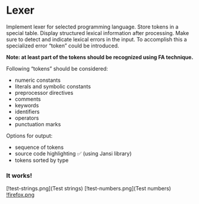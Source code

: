 # Lexer

Implement lexer for selected programming language. Store tokens in a special table. Display structured lexical information after processing. Make sure to detect and indicate lexical errors in the input. To accomplish this a specialized error “token” could be introduced.

**Note: at least part of the tokens should be recognized using FA technique.**

Following “tokens” should be considered:
* numeric constants
* literals and symbolic constants
* preprocessor directives
* comments
* keywords
* identifiers
* operators
* punctuation marks

Options for output:
* sequence of tokens
* source code highlighting ✅ (using Jansi library)
* tokens sorted by type

### It works!

[!test-strings.png](Test strings)
[!test-numbers.png](Test numbers)
[!firefox.png](Firefox)

